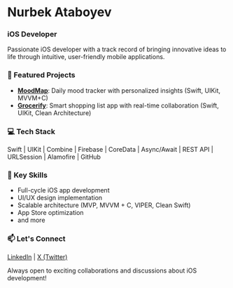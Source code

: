 # Nurbek Ataboyev

### iOS Developer

Passionate iOS developer with a track record of bringing innovative ideas to life through intuitive, user-friendly mobile applications.

### 🚀 Featured Projects

- [**MoodMap**](https://apps.apple.com/us/app/mood-tracker-moodmap/id6584513295): Daily mood tracker with personalized insights (Swift, UIKit, MVVM+C)
- [**Grocerify**](https://apps.apple.com/us/app/grocerify/id6505025905): Smart shopping list app with real-time collaboration (Swift, UIKit, Clean Architecture)

### 💻 Tech Stack

Swift | UIKit | Combine | Firebase | CoreData | Async/Await | REST API | URLSession | Alamofire | GitHub

### 🌟 Key Skills

- Full-cycle iOS app development
- UI/UX design implementation
- Scalable architecture (MVP, MVVM + C, VIPER, Clean Swift)
- App Store optimization
- and more

### 📫 Let's Connect

[LinkedIn](https://www.linkedin.com/in/nurbek-ataboyev/) | [X (Twitter)](https://x.com/nurbekios)

Always open to exciting collaborations and discussions about iOS development!
